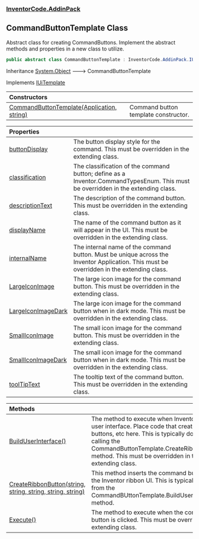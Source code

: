 ### [InventorCode\.AddinPack](InventorCode.AddinPack.md 'InventorCode\.AddinPack')

## CommandButtonTemplate Class

Abstract class for creating CommandButtons\.  Implement the abstract methods and properties
in a new class to utilize\.

```csharp
public abstract class CommandButtonTemplate : InventorCode.AddinPack.IUiTemplate
```

Inheritance [System\.Object](https://learn.microsoft.com/en-us/dotnet/api/system.object 'System\.Object') &#129106; CommandButtonTemplate

Implements [IUiTemplate](InventorCode.AddinPack.IUiTemplate.md 'InventorCode\.AddinPack\.IUiTemplate')

| Constructors | |
| :--- | :--- |
| [CommandButtonTemplate\(Application, string\)](InventorCode.AddinPack.CommandButtonTemplate.CommandButtonTemplate(Inventor.Application,string).md 'InventorCode\.AddinPack\.CommandButtonTemplate\.CommandButtonTemplate\(Inventor\.Application, string\)') | Command button template constructor\. |

| Properties | |
| :--- | :--- |
| [buttonDisplay](InventorCode.AddinPack.CommandButtonTemplate.buttonDisplay.md 'InventorCode\.AddinPack\.CommandButtonTemplate\.buttonDisplay') | The button display style for the command\. This must be overridden in the extending class\. |
| [classification](InventorCode.AddinPack.CommandButtonTemplate.classification.md 'InventorCode\.AddinPack\.CommandButtonTemplate\.classification') | The classification of the command button; define as a Inventor\.CommandTypesEnum\. This must be overridden in the extending class\. |
| [descriptionText](InventorCode.AddinPack.CommandButtonTemplate.descriptionText.md 'InventorCode\.AddinPack\.CommandButtonTemplate\.descriptionText') | The description of the command button\. This must be overridden in the extending class\. |
| [displayName](InventorCode.AddinPack.CommandButtonTemplate.displayName.md 'InventorCode\.AddinPack\.CommandButtonTemplate\.displayName') | The name of the command button as it will appear in the UI\. This must be overridden in the extending class\. |
| [internalName](InventorCode.AddinPack.CommandButtonTemplate.internalName.md 'InventorCode\.AddinPack\.CommandButtonTemplate\.internalName') | The internal name of the command button\.  Must be unique across the Inventor Application\. This must be overridden in the extending class\. |
| [LargeIconImage](InventorCode.AddinPack.CommandButtonTemplate.LargeIconImage.md 'InventorCode\.AddinPack\.CommandButtonTemplate\.LargeIconImage') | The large icon image for the command button\. This must be overridden in the extending class\. |
| [LargeIconImageDark](InventorCode.AddinPack.CommandButtonTemplate.LargeIconImageDark.md 'InventorCode\.AddinPack\.CommandButtonTemplate\.LargeIconImageDark') | The large icon image for the command button when in dark mode\. This must be overridden in the extending class\. |
| [SmallIconImage](InventorCode.AddinPack.CommandButtonTemplate.SmallIconImage.md 'InventorCode\.AddinPack\.CommandButtonTemplate\.SmallIconImage') | The small icon image for the command button\. This must be overridden in the extending class\. |
| [SmallIconImageDark](InventorCode.AddinPack.CommandButtonTemplate.SmallIconImageDark.md 'InventorCode\.AddinPack\.CommandButtonTemplate\.SmallIconImageDark') | The small icon image for the command button when in dark mode\. This must be overridden in the extending class\. |
| [toolTipText](InventorCode.AddinPack.CommandButtonTemplate.toolTipText.md 'InventorCode\.AddinPack\.CommandButtonTemplate\.toolTipText') | The tooltip text of the command button\. This must be overridden in the extending class\. |

| Methods | |
| :--- | :--- |
| [BuildUserInterface\(\)](InventorCode.AddinPack.CommandButtonTemplate.BuildUserInterface().md 'InventorCode\.AddinPack\.CommandButtonTemplate\.BuildUserInterface\(\)') | The method to execute when Inventor builds the user interface\. Place code that creates ribbon buttons, etc here\. This is typically done by calling the CommandButtonTemplate\.CreateRibbonButton\(\) method\. This must be overridden in the extending class\. |
| [CreateRibbonButton\(string, string, string, string, string\)](InventorCode.AddinPack.CommandButtonTemplate.CreateRibbonButton(string,string,string,string,string).md 'InventorCode\.AddinPack\.CommandButtonTemplate\.CreateRibbonButton\(string, string, string, string, string\)') | This method inserts the command button into the Inventor ribbon UI\. This is typically called from the CommandBUttonTemplate\.BuildUserInterface\(\) method\. |
| [Execute\(\)](InventorCode.AddinPack.CommandButtonTemplate.Execute().md 'InventorCode\.AddinPack\.CommandButtonTemplate\.Execute\(\)') | The method to execute when the command button is clicked\. This must be overridden in the extending class\. |
